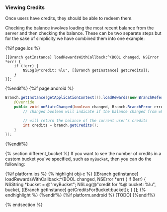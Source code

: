 
### Viewing Credits

Once users have credits, they should be able to redeem them. 

Checking the balance involves loading the most recent balance from the server and then checking the balance. These can be two separate steps but for the sake of simplicity we have combined them into one example:

{%if page.ios %}
~~~ objc
[[Branch getInstance] loadRewardsWithCallback:^(BOOL changed, NSError *err) {
    if (!err) {
        NSLog(@"credit: %lu", [[Branch getInstance] getCredits]);
    }
}];
~~~
{%endif%}
{%if page.android %}
~~~ java
Branch.getInstance(getApplicationContext()).loadRewards(new BranchReferralStateChangedListener() {
	@Override
	public void onStateChanged(boolean changed, Branch.BranchError error) {
		// changed boolean will indicate if the balance changed from what is currently in memory

		// will return the balance of the current user's credits
		int credits = branch.getCredits();
	}
});
~~~
{%endif%}


{% section different_bucket %}
If you want to see the number of credits in a custom bucket you've specified, such as `myBucket`, then you can do the following:

{%if platform.ios %}
{% highlight obj-c %}
[[Branch getInstance] loadRewardsWithCallback:^(BOOL changed, NSError *err) {
    if (!err) {
        NSString *bucket = @"myBucket";
        NSLog(@"credit for %@ bucket: %lu", bucket, [[Branch getInstance] getCreditsForBucket:bucket]);
    }
}];
{% endhighlight %}
{%endif%}
{%if platform.android %}
[TODO]
{%endif%}

{% endsection %}
